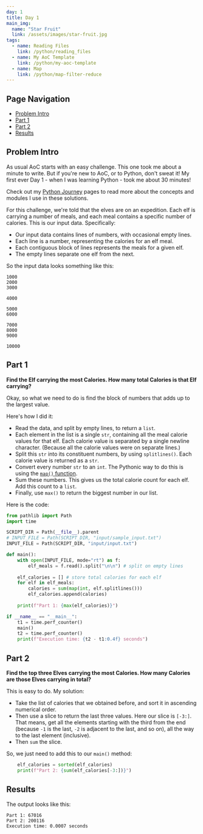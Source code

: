```yaml
---
day: 1
title: Day 1
main_img:
  name: "Star Fruit"
  link: /assets/images/star-fruit.jpg
tags: 
  - name: Reading Files
    link: /python/reading_files
  - name: My AoC Template
    link: /python/my-aoc-template
  - name: Map
    link: /python/map-filter-reduce
---
```


## Page Navigation

- [Problem Intro](#problem-intro)
- [Part 1](#part-1)
- [Part 2](#part-2)
- [Results](#results)

## Problem Intro

As usual AoC starts with an easy challenge.  This one took me about a minute to write.  But if you're new to AoC, or to Python, don't sweat it!  My first ever Day 1 - when I was learning Python - took me about 30 minutes!

Check out my [Python Journey](/python/) pages to read more about the concepts and modules I use in these solutions.

For this challenge, we're told that the elves are on an expedition. Each elf is carrying a number of meals, and each meal contains a specific number of calories. This is our input data.  Specifically:

- Our input data contains lines of numbers, with occasional empty lines.
- Each line is a number, representing the calories for an elf meal.
- Each contiguous block of lines represents the meals for a given elf.
- The empty lines separate one elf from the next.

So the input data looks something like this:

```text
1000
2000
3000

4000

5000
6000

7000
8000
9000

10000
```

## Part 1

**Find the Elf carrying the most Calories. How many total Calories is that Elf carrying?**

Okay, so what we need to do is find the block of numbers that adds up to the largest value.

Here's how I did it:

- Read the data, and split by empty lines, to return a `list`.
- Each element in the list is a single `str`, containing all the meal calorie values for that elf. Each calorie value is separated by a single newline character. (Because all the calorie values were on separate lines.)
- Split this `str` into its constituent numbers, by using `splitlines()`. Each calorie value is returned as a `str`.
- Convert every number `str` to an `int`. The Pythonic way to do this is using the [`map()` function](/python/map-filter-reduce).
- Sum these numbers.  This gives us the total calorie count for each elf. Add this count to a `list`.
- Finally, use `max()` to return the biggest number in our list.

Here is the code:

```python
from pathlib import Path
import time

SCRIPT_DIR = Path(__file__).parent
# INPUT_FILE = Path(SCRIPT_DIR, "input/sample_input.txt")
INPUT_FILE = Path(SCRIPT_DIR, "input/input.txt")

def main():
    with open(INPUT_FILE, mode="rt") as f:
        elf_meals = f.read().split("\n\n") # split on empty lines
    
    elf_calories = [] # store total calories for each elf
    for elf in elf_meals:
        calories = sum(map(int, elf.splitlines()))
        elf_calories.append(calories)
        
    print(f"Part 1: {max(elf_calories)}")

if __name__ == "__main__":
    t1 = time.perf_counter()
    main()
    t2 = time.perf_counter()
    print(f"Execution time: {t2 - t1:0.4f} seconds")
```

## Part 2

**Find the top three Elves carrying the most Calories. How many Calories are those Elves carrying in total?**

This is easy to do.  My solution:

- Take the list of calories that we obtained before, and sort it in ascending numerical order.
- Then use a slice to return the last three values.  Here our slice is `[-3:]`. That means, get all the elements starting with the third from the end (because `-1` is the last, `-2` is adjacent to the last, and so on), all the way to the last element (inclusive).
- Then `sum` the slice.

So, we just need to add this to our `main()` method:

```python
    elf_calories = sorted(elf_calories)
    print(f"Part 2: {sum(elf_calories[-3:])}")
```

## Results

The output looks like this:

```text
Part 1: 67016
Part 2: 200116
Execution time: 0.0007 seconds
```